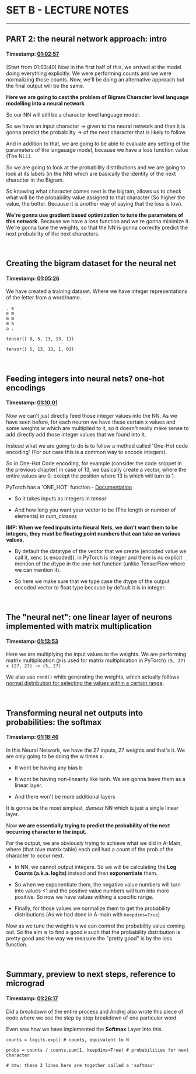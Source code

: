 # SET B - LECTURE NOTES

----------

## PART 2: the neural network approach: intro

#### **Timestamp**: [01:02:57](https://www.youtube.com/watch?v=PaCmpygFfXo&t=3777s) 

(Start from 01:03:40) Now in the first half of this, we arrived at the model doing everything explicitly. We were performing counts and we were normalizing those counts. 
Now, we'll be doing an alternative approach but the final output will be the same.

**Here we are going to cast the problem of Bigram Character level language modelling into a neural network**

So our NN will still be a character level language model.

So we have an input character -> given to the neural network and then it is gonna predict the probability -> of the next character that is likely to follow. 

And in addition to that, we are going to be able to evaluate any setting of the parameters of the langauage model, because we have a loss function value (The NLL).

So we are going to look at the probability distributions and we are going to look at its labels (in the NN) which are basically the identity of the next character in the Bigram. 

So knowing what character comes next is the bigram, allows us to check what will be the probability value assigned to that character (So higher the value, the better. Because it is another way of saying that the loss is low).

**We're gonna use gradient based optimization to tune the parameters of this network.**
Because we have a loss function and we're gonna minimize it. 
We're gonna tune the weights, so that the NN is gonna correctly predict the next probability of the next characters.

&nbsp;

## Creating the bigram dataset for the neural net

#### **Timestamp**: [01:05:26](https://www.youtube.com/watch?v=PaCmpygFfXo&t=3926s) 

We have created a training dataset. Where we have integer representations of the letter from a word/name.
```
. e 
e m 
m m 
m a 
a .

tensor([ 0, 5, 13, 13, 1])

tensor([ 5, 13, 13, 1, 0])
```

&nbsp;

## Feeding integers into neural nets? one-hot encodings

#### **Timestamp**: [01:10:01](https://www.youtube.com/watch?v=PaCmpygFfXo&t=4201s) 

Now we can't just directly feed those integer values into the NN. As we have seen before, for each neuron we have these certain x values and some weights w which are multiplied to it, so it doesn't really make sense to add directly add those integer values that we found into it.

Instead what we are going to do is to follow a method called 'One-Hot code encoding' (For our case this is a common way to encode integers).

So in One-Hot Code encoding, for example (consider the code snippet in the previous chapter) in case of 13, we basically create a vector, where the entire values are 0, except the position where 13 is which will turn to 1.

PyTorch has a 'ONE_HOT' function - [Documentation](https://pytorch.org/docs/stable/generated/torch.nn.functional.one_hot.html)

- So it takes inputs as integers in *tensor*

- And how long you want your vector to be (The length or number of elements) in *num_classes*

**IMP: When we feed inputs into Neural Nets, we don't want them to be integers, they must be floating point numbers that can take on various values.**

- By default the datatype of the vector that we create (encoded value we call it, xenc (x encoded)), in PyTorch is integer and there is no explicit mention of the dtype in the one-hot function (unlike TensorFlow where we can mention it).

- So here we make sure that we type case the dtype of the output encoded vector to float type because by default it is in integer.

&nbsp;

## The "neural net": one linear layer of neurons implemented with matrix multiplication

#### **Timestamp**: [01:13:53](https://www.youtube.com/watch?v=PaCmpygFfXo&t=4433s) 

Here we are multiplying the input values to the weights. We are performing matrix multiplication (`@` is used for matrix multiplication in PyTorch)
`(5, 27) x (27, 27) -> (5, 27)`

We also use `rand()` while generating the weights, which actually follows [normal distribution for selecting the values within a certain range](https://www.scribbr.de/wp-content/uploads/2023/01/standard-normal-distribution-example.webp).

&nbsp;

## Transforming neural net outputs into probabilities: the softmax

#### **Timestamp**: [01:18:46](https://www.youtube.com/watch?v=PaCmpygFfXo&t=4726s) 

In this Neural Network, we have the 27 inputs, 27 weights and that's it. We are only going to be doing the w times x.

- It wont be having any bias b

- It wont be having non-linearity like tanh. We are gonna leave them as a linear layer.

- And there won't be more additional layers

It is gonna be the most simplest, *dumest* NN which is just a single linear layer.

Now **we are essentially trying to predict the probability of the next occurring character in the input.**

For the output, we are obviously trying to achieve what we did in A-Main, where (that blue matrix table) each cell had a count of the prob of the character to occur next.

- In NN, we cannot output integers. So we will be calculating the **Log Counts (a.k.a. logits)** instead and then **exponentiate** them.

- So when we exponentiate them, the negative value numbers will turn into values <1 and the positive value numbers will turn into more positive. So now we have values withing a specific range.

- Finally, for those values we normalize them to get the probability distributions (As we had done in A-main with `keepdims=True`)

Now as we tune the weights `W` we can control the probability value coming out. So the aim is to find a good `W` such that the probability distribution is pretty good and the way we measure the "pretty good" is by the loss function.

&nbsp;

## Summary, preview to next steps, reference to micrograd

#### **Timestamp**: [01:26:17](https://www.youtube.com/watch?v=PaCmpygFfXo&t=5177s) 

Did a breakdown of the entire process and Andrej also wrote this piece of code where we see the step by step breakdown of one particular word.

Even saw how we have implemented the **Softmax** Layer into this. 
```
counts = logits.exp() # counts, equivalent to N

probs = counts / counts.sum(1, keepdims=True) # probabilities for next character

# btw: these 2 lines here are together called a 'softmax'
```

&nbsp;